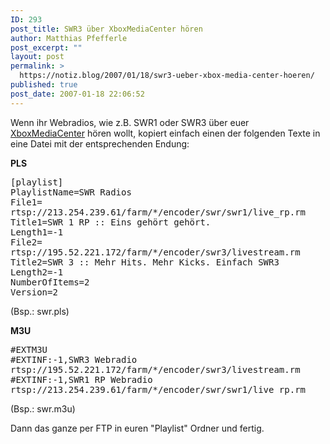 ```yaml
---
ID: 293
post_title: SWR3 über XboxMediaCenter hören
author: Matthias Pfefferle
post_excerpt: ""
layout: post
permalink: >
  https://notiz.blog/2007/01/18/swr3-ueber-xbox-media-center-hoeren/
published: true
post_date: 2007-01-18 22:06:52
---
```

<!-- wp:paragraph -->
<p>Wenn ihr Webradios, wie z.B. SWR1 oder SWR3 über euer <a href="http://www.xboxmediacenter.com/">XboxMediaCenter</a> hören wollt, kopiert einfach einen der folgenden Texte in eine Datei mit der entsprechenden Endung:</p>
<!-- /wp:paragraph -->

<!-- wp:paragraph -->
<p><strong>PLS</strong>
</p>
<!-- /wp:paragraph -->

<!-- wp:preformatted -->
<pre class="wp-block-preformatted">[playlist]
PlaylistName=SWR Radios
File1=
rtsp://213.254.239.61/farm/*/encoder/swr/swr1/live_rp.rm
Title1=SWR 1 RP :: Eins gehört gehört.
Length1=-1
File2=
rtsp://195.52.221.172/farm/*/encoder/swr3/livestream.rm
Title2=SWR 3 :: Mehr Hits. Mehr Kicks. Einfach SWR3
Length2=-1
NumberOfItems=2
Version=2</pre>
<!-- /wp:preformatted -->

<!-- wp:paragraph -->
<p>(Bsp.: swr.pls)</p>
<!-- /wp:paragraph -->

<!-- wp:paragraph -->
<p><strong>M3U</strong>
</p>
<!-- /wp:paragraph -->

<!-- wp:preformatted -->
<pre class="wp-block-preformatted">#EXTM3U
#EXTINF:-1,SWR3 Webradio
rtsp://195.52.221.172/farm/*/encoder/swr3/livestream.rm
#EXTINF:-1,SWR1 RP Webradio
rtsp://213.254.239.61/farm/*/encoder/swr/swr1/live_rp.rm</pre>
<!-- /wp:preformatted -->

<!-- wp:paragraph -->
<p>(Bsp.: swr.m3u)</p>
<!-- /wp:paragraph -->

<!-- wp:paragraph -->
<p>Dann das ganze per FTP in euren "Playlist" Ordner und fertig.</p>
<!-- /wp:paragraph -->